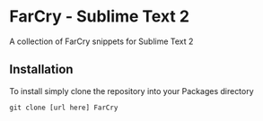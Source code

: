 # FarCry - Sublime Text 2

A collection of FarCry snippets for Sublime Text 2

## Installation

To install simply clone the repository into your Packages directory

```
git clone [url here] FarCry
```